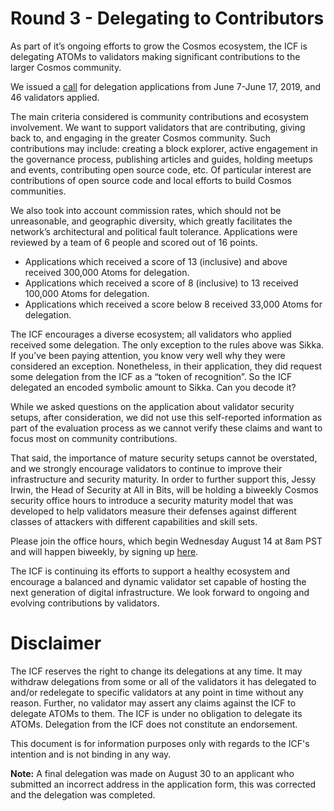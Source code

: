 # Round 3 - Delegating to Contributors

As part of it’s ongoing efforts to grow the Cosmos ecosystem, the ICF is
delegating ATOMs to validators making significant contributions to the larger
Cosmos community.

We issued a [call](https://twitter.com/interchain_io/status/1137103291769327617) for delegation applications from June 7-June 17, 2019, and 46
validators applied.  

The main criteria considered is community contributions and ecosystem
involvement. We want to support validators that are contributing, giving back
to, and engaging in the greater Cosmos community. Such contributions may
include: creating a block explorer, active engagement in the governance process,
publishing articles and guides, holding meetups and events, contributing open
source code, etc.  Of particular interest are contributions of open source code
and local efforts to build Cosmos communities.

We also took into account commission rates, which should not be unreasonable,
and geographic diversity, which greatly facilitates the network’s architectural
and political fault tolerance.
Applications were reviewed by a team of 6 people and scored out of 16 points. 

- Applications which received a score of 13 (inclusive) and above received 300,000 Atoms for delegation. 
- Applications which received a score of 8 (inclusive) to 13 received 100,000 Atoms for delegation.
- Applications which received a score below 8 received 33,000 Atoms for delegation. 

The ICF  encourages a diverse ecosystem; all validators who applied received
some delegation. The only exception to the rules above was Sikka. If you’ve been
paying attention, you know very well why they were considered an exception.
Nonetheless, in their application, they did request some delegation from the ICF
as a “token of recognition”.  So the ICF delegated an encoded symbolic amount to
Sikka. Can you decode it?

While we asked questions on the application about validator security setups,
after consideration, we did not use this self-reported information as part of
the evaluation process as we cannot verify these claims and want to focus most
on community contributions. 

That said, the importance of mature security setups cannot be overstated, and we
strongly encourage validators to continue to improve their infrastructure and
security maturity. In order to further  support this, Jessy Irwin, the Head of
Security at All in Bits, will be holding a biweekly Cosmos security office hours
to  introduce a security maturity model that was developed to help validators
measure their defenses against different classes of attackers with different
capabilities and skill sets.

Please join the office hours, which begin Wednesday August 14 at 8am PST and
will happen biweekly, by signing up
[here](https://calendar.google.com/event?action=TEMPLATE&tmeid=Nmppc2tybjJ1NHIxbzFuMXNwdmdvYTFpa29fMjAxOTA4MTRUMTUwMDAwWiB0ZW5kZXJtaW50LmNvbV9kcWRlbzA4ZXExbHM2M29xZThyMnZkcmh2NEBn&tmsrc=tendermint.com_dqdeo08eq1ls63oqe8r2vdrhv4%40group.calendar.google.com&scp=ALL).

The ICF is continuing its efforts to support a healthy ecosystem and encourage a
balanced and dynamic validator set capable of hosting the next generation of
digital infrastructure. We look forward to ongoing and evolving contributions by
validators.

# Disclaimer

The ICF reserves the right to change its delegations at any time. It may
withdraw delegations from some or all of the validators it has delegated to
and/or redelegate to specific validators at any point in time without any
reason. Further, no validator may assert any claims against the ICF to delegate
ATOMs to them. The ICF is under no obligation to delegate its ATOMs. Delegation
from the ICF does not constitute an endorsement.

This document is for information purposes only with regards to the ICF's
intention and is not binding in any way.

**Note:** A final delegation was made on August 30 to an applicant who submitted an incorrect address in the application form, this was corrected and the delegation was completed.

